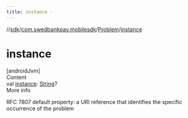 ```yaml
---
title: instance -
---
```

//[sdk](../../../index)/[com.swedbankpay.mobilesdk](../index)/[Problem](index)/[instance](instance)



# instance  
[androidJvm]  
Content  
val [instance](instance): [String](https://kotlinlang.org/api/latest/jvm/stdlib/kotlin/-string/index.html)?  
More info  


RFC 7807 default property: a URI reference that identifies the specific occurrence of the problem

  




